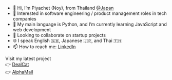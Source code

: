 - 👋 Hi, I’m Piyachet (Noy), from Thailand  [@Japan](https://maps.app.goo.gl/BmJ658wHbkWp6T147)
- 👀 Interested in software engineering / product management roles in tech companies
- 🌱 My main language is Python, and I’m currently learning JavaScript and web development
- 💞️ Looking to collaborate on startup projects
- 🌐 I speak English 🇬🇧, Japanese 🇯🇵, and Thai 🇹🇭
- 📫 How to reach me: [LinkedIn](https://www.linkedin.com/in/piyachet-p2145/)

Visit my latest project <br>
👉 [DealCat](https://dealcat.vercel.app) <br>
👉 [AlphaMail](https://www.alphamail.ink)
